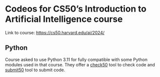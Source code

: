 # Codeos for CS50’s Introduction to Artificial Intelligence course

Link to course: https://cs50.harvard.edu/ai/2024/

## Python

Course asked to use Python 3.11 for fully compatible with some Python modules used in that course. They offer a [check50](https://cs50.readthedocs.io/check50/) tool to check code and [submit50](https://cs50.readthedocs.io/submit50/) tool to submit code.